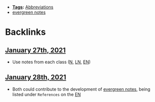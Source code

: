 - **[Tags](<Tags.md>):** [Abbreviations](<Abbreviations.md>)
- [evergreen notes](<evergreen notes.md>)

# Backlinks
## [January 27th, 2021](<January 27th, 2021.md>)
- Use notes from each class ([N](<N.md>), [LN](<LN.md>), [EN](<EN.md>))

## [January 28th, 2021](<January 28th, 2021.md>)
- Both could contribute to the development of [evergreen notes](<evergreen notes.md>), being listed under `References` on the [EN](<EN.md>)

